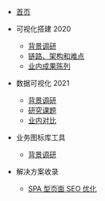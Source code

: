 <!-- docs/_sidebar.md -->

- [首页](/)

- 可视化搭建 2020

  - [背景调研](Reports/LowCode/VisualConstruction2020_basic)
  - [链路、架构和难点](Reports/LowCode/VisualConstruction2020_features)
  - [业内成果陈列](Reports/LowCode/VisualConstruction2020_production)

- 数据可视化 2021

  - [背景调研](Reports/DataVisualize/DataVisulize.01.md)
  - [研究课题](Reports/DataVisualize/DataVisulize.02.md)
  - [业内对比](Reports/DataVisualize/DataVisulize.03.md)

- 业务图标库工具

  - [背景调研](Reports/IconFactory/业务图标库前期技术调研.md)

- 解决方案收录

  - [SPA 型页面 SEO 优化](Resolution/SPA&SEO.md 'SPA 型页面 SEO 优化指南')
